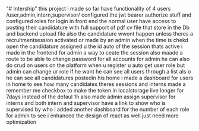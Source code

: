 "# Intership" 
this project i made so far have functionality of 4 users /user,admin,intern,supervisor/ configured the jwt bearer authorize stuff and configured roles for login in front end the normal user have access to posting their candidature with full support of pdf cv file that store in the Db and backend upload file also the candidature wwont happen unless theres a recruitmentsession activated or made by an admin  when the time is chekd open the candidature assigned u the id auto of the session thats active i made in the frontend for admin a way to ceate the session also maade a route to be able to change password for all accounts for admin he can also do crud on users on the platform when u register u auto get user role but admin can change ur role if he want he can see all users through a list als o he can see all candidatures postedin his home i made a dashboard for users in home to see how many candidates theres sessions and interns made a remember me checkbox to make the token in localstorage live longer for 7days instead of the defaul 1h also made admin assign supervisor for interns and both intern and supervisor have a link to show who is supervised by who i added another dashboard for the number of each role for admin to see i enhanced the design of react as well just need more optimization
